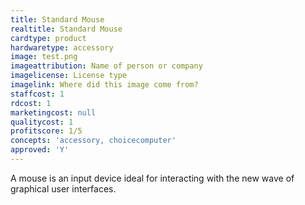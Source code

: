 ```yaml
---
title: Standard Mouse
realtitle: Standard Mouse
cardtype: product
hardwaretype: accessory
image: test.png
imageattribution: Name of person or company
imagelicense: License type
imagelink: Where did this image come from?
staffcost: 1
rdcost: 1
marketingcost: null
qualitycost: 1
profitscore: 1/5
concepts: 'accessory, choicecomputer'
approved: 'Y'
---
```


A mouse is an input device ideal for interacting with the new wave of graphical user interfaces.
